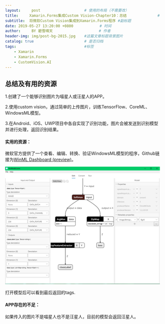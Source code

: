 ```yaml
---
layout:     post                    # 使用的布局（不需要改）
title:     Xamarin.Forms集成Custom Vision-Chapter10：总结              # 标题 
subtitle:  将微软Custom Vision集成到Xamarin.Forms程序 #副标题
date: 2019-05-27 13:20:00 +0800            # 时间
author:     BY 碧雪晴天                     # 作者
header-img: img/post-bg-2015.jpg    #这篇文章标题背景图片
catalog: true                       # 是否归档
tags:                               #标签
    - Xamarin
    - Xamarin.Forms
    - CustomVision.AI
---
```


## 总结及有用的资源

1.创建了一个能够识别图片为喵星人或汪星人的APP。

2.使用custom vision，通过简单的上传图片，训练TensorFlow、CoreML、WindowsML模型。

3.在Android、iOS、UWP项目中各自实现了识别功能，图片会被发送到识别模型并进行处理，返回识别结果。

#### **实用的资源：**

微软官方提供了一个查看、编辑、转换、验证WindowsML模型的程序，Github链接为[WinML Dashboard (preview)](https://github.com/microsoft/Windows-Machine-Learning/tree/master/Tools/WinMLDashboard)。

![](https://raw.githubusercontent.com/zy55769068/BlogImage/master/20190527133139.jpg)

打开模型后可以看到最后返回的tags.

#### **APP存在的不足：**

如果传入的图片不是喵星人也不是汪星人，目前的模型会返回汪星人。
